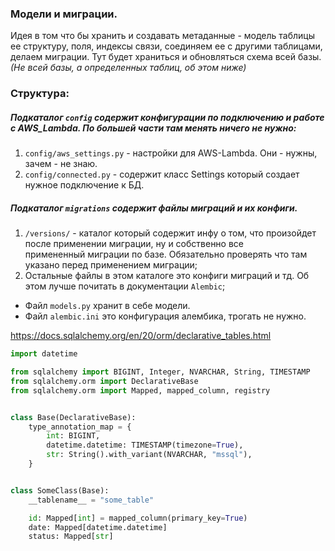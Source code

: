 ### Модели и миграции.
Идея в том что бы хранить и создавать метаданные - модель таблицы ее структуру, поля, индексы связи, соединяем ее с другими таблицами,  
делаем миграции. Тут будет храниться и обновляться схема всей базы.
*(Не всей базы, а определенных таблиц, об этом ниже)*


### Структура:
##### Подкаталог `config` содержит конфигурации по подключению и работе с AWS_Lambda.  По большей части там менять ничего не нужно:
1. `config/aws_settings.py` - настройки для AWS-Lambda. Они - нужны, зачем - не знаю.
2. `config/connected.py` - содержит класс Settings который создает нужное подключение к БД.
##### Подкаталог `migrations` содержит файлы миграций и их конфиги.
1. `/versions/` - каталог который содержит инфу о том, что произойдет после применении миграции, ну и собственно все  
примененный миграции по базе. Обязательно проверять что там указано перед применением миграции;
2. Остальные файлы в этом каталоге это конфиги миграций и тд. Об этом лучше почитать в документации `Alembic`;
* Файл `models.py` хранит в себе модели.
* Файл `alembic.ini` это конфигурация алембика, трогать не нужно.




https://docs.sqlalchemy.org/en/20/orm/declarative_tables.html
```python
import datetime

from sqlalchemy import BIGINT, Integer, NVARCHAR, String, TIMESTAMP
from sqlalchemy.orm import DeclarativeBase
from sqlalchemy.orm import Mapped, mapped_column, registry


class Base(DeclarativeBase):
    type_annotation_map = {
        int: BIGINT,
        datetime.datetime: TIMESTAMP(timezone=True),
        str: String().with_variant(NVARCHAR, "mssql"),
    }


class SomeClass(Base):
    __tablename__ = "some_table"

    id: Mapped[int] = mapped_column(primary_key=True)
    date: Mapped[datetime.datetime]
    status: Mapped[str]
```